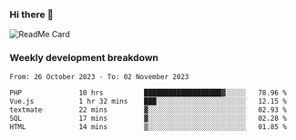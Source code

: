 ### Hi there 👋

<!--
**itzcy/itzcy** is a ✨ _special_ ✨ repository because its `README.md` (this file) appears on your GitHub profile.

Here are some ideas to get you started:

- 🔭 I’m currently working on ...
- 🌱 I’m currently learning ...
- 👯 I’m looking to collaborate on ...
- 🤔 I’m looking for help with ...
- 💬 Ask me about ...
- 📫 How to reach me: ...
- 😄 Pronouns: ...
- ⚡ Fun fact: ...
-->
![ReadMe Card](https://github-readme-stats.vercel.app/api?username=itzcy&show_icons=true&title_color=2d3198&icon_color=797cb8&text_color=24292e&bg_color=f6f8fa)

### Weekly development breakdown
<!--START_SECTION:waka-->

```txt
From: 26 October 2023 - To: 02 November 2023

PHP              10 hrs          ███████████████████▓░░░░░   78.96 %
Vue.js           1 hr 32 mins    ███░░░░░░░░░░░░░░░░░░░░░░   12.15 %
textmate         22 mins         ▓░░░░░░░░░░░░░░░░░░░░░░░░   02.93 %
SQL              17 mins         ▓░░░░░░░░░░░░░░░░░░░░░░░░   02.28 %
HTML             14 mins         ▒░░░░░░░░░░░░░░░░░░░░░░░░   01.85 %
```

<!--END_SECTION:waka-->
